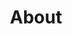 ---
title: About
layout: about

about_me: |
  I am a Postdoctoral Research Fellow affiliated to the [Institute of Applied Mathematics](https://www.iam.ubc.ca/) and [Department of Chemical and Biological Engineering](https://www.chbe.ubc.ca), University of British Columbia, under the supervision of [Yankai Cao](https://optimal.chbe.ubc.ca) .
  
  My research focuses on the use of **clusterability and deterministic global optimization** tools to address challenges when building scalable trustworthy machine learning systems. In collaboration with industrial and experimental research groups, I am using my algorithms in a wide range of applications, including neural network modularity, federated learning, biomass and biorefinery processes, neural decoding of the brain, and business decision-making. I have developed several open-source software products (with shared or distributed memory) for the community.

  I obtained my M.S. and Ph.D. degree in [Computer Science](http://www.cs.umb.edu) from University of Massachusetts, Boston, under the supervision of [Dan A. Simovici](https://www.cs.umb.edu/~dsim/). I received my M.Eng. (Master of Engineering) degree in Systems Engineering from [Cornell University] and a B.S. degree in Electrical and Computer Engineering from Shanghai Jiao Tong University.


news: |
  - *2023.04*: I will be joining Department of Industrial and Management Systems Engineering (IMSE) at University of South Florida as an Assistant Professor in Fall 2023.
  - *2022.12*: 🎉🎉Two papers are accepted by NeurIPS 2022!
  - *2022.07*: One paper is accepted by ICML 2022!
  - *2021.07*: One paper is accepted by ICML 2021!

about_me_img: "/imgs/bio-kaixun.jpeg"
about_me_img_caption: |
  ***Postdoctoral Research Fellow**
  at University of British Columbia
  
  Incoming **Assistant Professor**, 
  Industrial and Management Systems Engineering, 
  University of South Florida

---